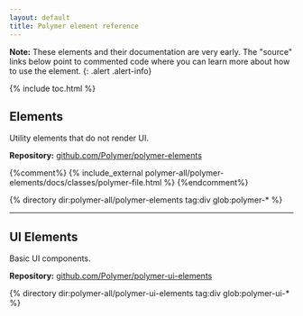 ```yaml
---
layout: default
title: Polymer element reference
---
```


**Note:** These elements and their documentation are very early.
The "source" links below point to commented code where you can learn more about
how to use the element.
{: .alert .alert-info}

{% include toc.html %}

## Elements

Utility elements that do not render UI. 

**Repository:** [github.com/Polymer/polymer-elements](https://github.com/Polymer/polymer-elements)

<section class="element-list">
{%comment%}
{% include_external polymer-all/polymer-elements/docs/classes/polymer-file.html %}
{%endcomment%}

{% directory dir:polymer-all/polymer-elements tag:div glob:polymer-* %}
</section>

---

## UI Elements

Basic UI components.

**Repository:** [github.com/Polymer/polymer-ui-elements](https://github.com/Polymer/polymer-ui-elements)

<section class="element-list">
{% directory dir:polymer-all/polymer-ui-elements tag:div glob:polymer-ui-* %}
</section>
